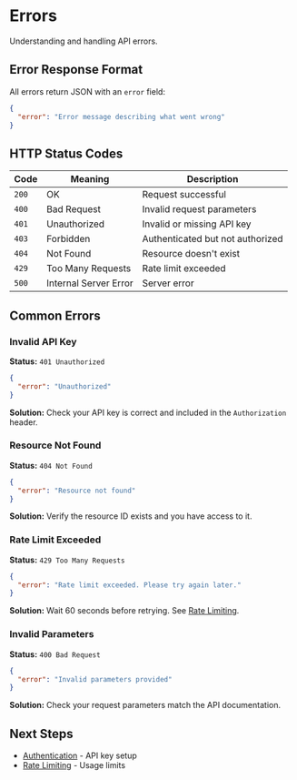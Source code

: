 # Errors

Understanding and handling API errors.

## Error Response Format

All errors return JSON with an `error` field:

```json
{
  "error": "Error message describing what went wrong"
}
```

## HTTP Status Codes

| Code | Meaning | Description |
|------|---------|-------------|
| `200` | OK | Request successful |
| `400` | Bad Request | Invalid request parameters |
| `401` | Unauthorized | Invalid or missing API key |
| `403` | Forbidden | Authenticated but not authorized |
| `404` | Not Found | Resource doesn't exist |
| `429` | Too Many Requests | Rate limit exceeded |
| `500` | Internal Server Error | Server error |

## Common Errors

### Invalid API Key

**Status:** `401 Unauthorized`

```json
{
  "error": "Unauthorized"
}
```

**Solution:** Check your API key is correct and included in the `Authorization` header.

### Resource Not Found

**Status:** `404 Not Found`

```json
{
  "error": "Resource not found"
}
```

**Solution:** Verify the resource ID exists and you have access to it.

### Rate Limit Exceeded

**Status:** `429 Too Many Requests`

```json
{
  "error": "Rate limit exceeded. Please try again later."
}
```

**Solution:** Wait 60 seconds before retrying. See [Rate Limiting](./rate-limiting).

### Invalid Parameters

**Status:** `400 Bad Request`

```json
{
  "error": "Invalid parameters provided"
}
```

**Solution:** Check your request parameters match the API documentation.

## Next Steps

- [Authentication](./authentication) - API key setup
- [Rate Limiting](./rate-limiting) - Usage limits
